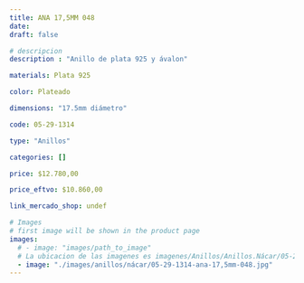 ```yaml
---
title: ANA 17,5MM 048
date: 
draft: false

# descripcion
description : "Anillo de plata 925 y ávalon"

materials: Plata 925

color: Plateado

dimensions: "17.5mm diámetro"

code: 05-29-1314

type: "Anillos"

categories: []

price: $12.780,00

price_eftvo: $10.860,00

link_mercado_shop: undef

# Images
# first image will be shown in the product page
images:
  # - image: "images/path_to_image"
  # La ubicacion de las imagenes es imagenes/Anillos/Anillos.Nácar/05-29-1314-ana-17,5mm-048
  - image: "./images/anillos/nácar/05-29-1314-ana-17,5mm-048.jpg"
---
```

